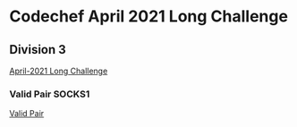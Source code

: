 # Codechef April 2021 Long Challenge
 ## Division 3



<a href="https://www.codechef.com/APRIL21C" target="_blank">April-2021 Long Challenge</a>

### Valid Pair SOCKS1
<a href="valid_pair.c" target="_blank">Valid Pair</a>
